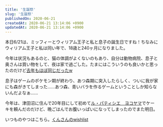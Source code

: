 ```yaml
---
title: '生誕祭'
slug: '生誕祭'
publishedOn: 2020-06-21
createdAt: 2020-06-21 13:14:06 +0900
updatedAt: 2020-06-21 13:14:06 +0900
---
```

本日6/21は、ミッフィーとウィリアム王子と私と息子の誕生日ですね！ちなみにウィリアム王子と私は同い年で、18歳と240ヶ月になりました。

今年は状況もあるのと、猫の体調がよくないのもあり、自分は動物病院、息子と奥さんは買い物をして、夜は家で過ごした。たまにはこういうのも良いかと思ったのだけど[去年もほぼ同じだったw](https://diary.shu-cream.net/2019/06/21/happy-birthday.html)

息子はゲームのポケモン期が終わり、あつ森期に突入したらしく、ついに我が家にも森がきてしまった……あつ森、青いバラを作るゲームということしか知らないんだよなぁ……

今年は、津田沼に住んで20年目にして初めて[ル・パティシエ　ヨコヤマ](http://www.p-yokoyama.jp/)でケーキを頼んだのだけど、晩ごはんでお腹いっぱいになってしまったのでまた明日。

いつものやつはこちら。[くんさんのwishlist](http://bit.ly/kenchan-wl)
